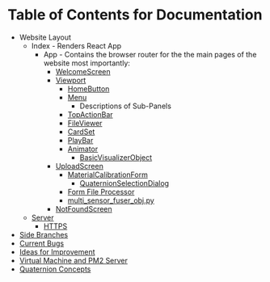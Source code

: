 # Table of Contents for Documentation

- Website Layout
    - Index - Renders React App
        - App - Contains the browser router for the the main pages of the website most importantly:
            - [WelcomeScreen](https://github.com/jpiland16/hmv_test/blob/master/documentation/subpages/WelcomeScreen.md)
            - [Viewport](https://github.com/jpiland16/hmv_test/blob/master/documentation/subpages/Viewport.md)
                - [HomeButton](https://github.com/jpiland16/hmv_test/blob/master/documentation/subpages/HomeButton.md)
                - [Menu](https://github.com/jpiland16/hmv_test/blob/master/documentation/subpages/Menu.md)
                    - Descriptions of Sub-Panels
                - [TopActionBar](https://github.com/jpiland16/hmv_test/edit/master/documentation/subpages/TopActionBar.md)
                - [FileViewer](https://github.com/jpiland16/hmv_test/edit/master/documentation/subpages/FileViewer.md)
                - [CardSet](https://github.com/jpiland16/hmv_test/edit/master/documentation/subpages/CardSet.md)
                - [PlayBar](https://github.com/jpiland16/hmv_test/edit/master/documentation/subpages/PlayBar.md)
                - [Animator](https://github.com/jpiland16/hmv_test/edit/master/documentation/subpages/Animator.md)
                    - [BasicVisualizerObject](https://github.com/jpiland16/hmv_test/blob/master/documentation/subpages/VisualizerObject.md)
            - [UploadScreen](https://github.com/jpiland16/hmv_test/edit/master/documentation/subpages/UploadScreen.md)
                - [MaterialCalibrationForm](https://github.com/jpiland16/hmv_test/edit/master/documentation/subpages/MaterialCalibrationForm.md)
                    - [QuaternionSelectionDialog](https://github.com/jpiland16/hmv_test/edit/master/documentation/subpages/QuaternionSelectionDialog.md)
                - [Form File Processor](https://github.com/jpiland16/hmv_test/edit/master/documentation/subpages/FormFileProcessor.md)
                - [multi_sensor_fuser_obj.py](https://github.com/jpiland16/hmv_test/edit/master/documentation/subpages/MultiSensorFusionObj.md)
            - [NotFoundScreen](https://github.com/jpiland16/hmv_test/edit/master/documentation/subpages/NotFoundScreen.md)
    - [Server](https://github.com/jpiland16/hmv_test/edit/master/documentation/subpages/Server.md)
        - [HTTPS](https://github.com/jpiland16/hmv_test/edit/master/documentation/subpages/HTTPS.md)
- [Side Branches](https://github.com/jpiland16/hmv_test/edit/master/documentation/subpages/Branches.md)
- [Current Bugs](https://github.com/jpiland16/hmv_test/edit/master/documentation/subpages/CurrentBugs.md)
- [Ideas for Improvement](https://github.com/jpiland16/hmv_test/edit/master/documentation/subpages/ImprovementIdeas.md)
- [Virtual Machine and PM2 Server](https://github.com/jpiland16/hmv_test/edit/master/documentation/subpages/VirtualMachine.md)
- [Quaternion Concepts](https://github.com/jpiland16/hmv_test/edit/master/documentation/subpages/Quaternions.md)
